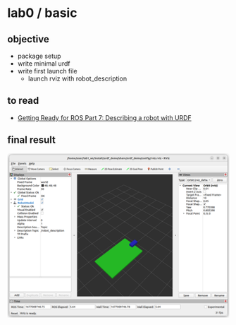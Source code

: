 # lab0 / basic
## objective
- package setup
- write minimal urdf
- write first launch file 
  - launch rviz with robot_description

## to read
- [Getting Ready for ROS Part 7: Describing a robot with URDF](https://articulatedrobotics.xyz/ready-for-ros-7-urdf/)

## final result
![](images/lab_base.png)
